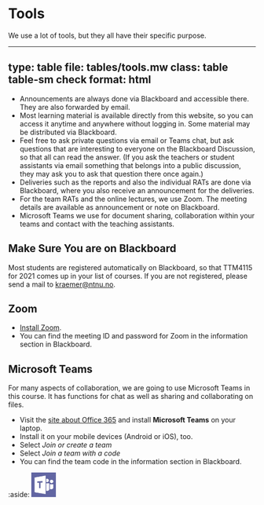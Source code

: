 # Tools

We use a lot of tools, but they all have their specific purpose. 


---
type: table
file: tables/tools.mw
class: table table-sm check
format: html
---


* Announcements are always done via Blackboard and accessible there. They are also forwarded by email. 
* Most learning material is available directly from this website, so you can access it anytime and anywhere without logging in. Some material may be distributed via Blackboard.
* Feel free to ask private questions via email or Teams chat, but ask questions that are interesting to everyone on the Blackboard Discussion, so that all can read the answer. (If you ask the teachers or student assistants via email something that belongs into a public discussion, they may ask you to ask that question there once again.) 
* Deliveries such as the reports and also the individual RATs are done via Blackboard, where you also receive an announcement for the deliveries.
* For the team RATs and the online lectures, we use Zoom. The meeting details are available as announcement or note on Blackboard. 
* Microsoft Teams we use for document sharing, collaboration within your teams and contact with the teaching assistants. 


## Make Sure You are on Blackboard

Most students are registered automatically on Blackboard, so that TTM4115 for 2021 comes up in your list of courses. 
If you are not registered, please send a mail to kraemer@ntnu.no.


## Zoom

* [Install Zoom](https://innsida.ntnu.no/wiki/-/wiki/Norsk/zoom+-+last+ned+og+installer).
* You can find the meeting ID and password for Zoom in the information section in Blackboard.


## Microsoft Teams

For many aspects of collaboration, we are going to use Microsoft Teams in this course. It has functions for chat as well as sharing and collaborating on files. 

* Visit the [site about Office 365](https://innsida.ntnu.no/wiki/-/wiki/English/Office+365) and install **Microsoft Teams** on your laptop.
* Install it on your mobile devices (Android or iOS), too.
* Select *Join or create a team*
* Select *Join a team with a code*
* You can find the team code in the information section in Blackboard.

:aside: 
<img width="50px" src="figures/msteams.jpg"/>






